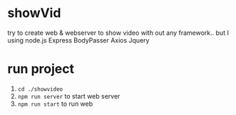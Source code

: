 # showVid
try to create web &amp; webserver to show video with out any framework.. but I using  node.js Express BodyPasser Axios Jquery

# run project
1. `cd ./showvideo`
2. `npm run server` to start web server
3. `npm run start` to run web




